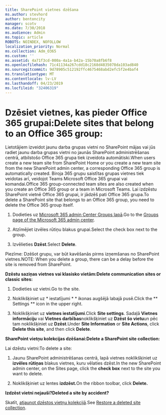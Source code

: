 ```yaml
---
title: SharePoint vietnes dzēšana
ms.author: stevhord
author: bentoncity
manager: scotv
ms.date: 7/30/2018
ms.audience: Admin
ms.topic: article
ROBOTS: NOINDEX, NOFOLLOW
localization_priority: Normal
ms.collection: Adm_O365
ms.custom: ''
ms.assetid: 4a71f3cd-000a-4a1a-b42a-15b70a8fb6f8
ms.openlocfilehash: 71c41134a267cdd18c2168d4835078da103ad840
ms.sourcegitcommit: 9d78905c512192ffc4675468abd2efc5f2e4baf4
ms.translationtype: MT
ms.contentlocale: lv-LV
ms.lasthandoff: 04/23/2019
ms.locfileid: "32406319"
---
```

# <a name="delete-sites-that-belong-to-an-office-365-group"></a><span data-ttu-id="bb024-102">Dzēsiet vietnes, kas pieder Office 365 grupai:</span><span class="sxs-lookup"><span data-stu-id="bb024-102">Delete sites that belong to an Office 365 group:</span></span>

<span data-ttu-id="bb024-103">Lietotājiem izveidot jaunu darba grupas vietni no SharePoint mājas vai jūs radiet jaunu darba grupas vietni no jaunās SharePoint administrēšanas centrā, atbilstošo Office 365 grupa tiek izveidota automātiski.</span><span class="sxs-lookup"><span data-stu-id="bb024-103">When users create a new team site from SharePoint Home or you create a new team site from the new SharePoint admin center, a corresponding Office 365 group is automatically created.</span></span> <span data-ttu-id="bb024-104">Biroja 365 grupu saistītas grupas vietnes tiek veidotas arī, veidojot Teams Microsoft Office 365 grupai vai komandai.</span><span class="sxs-lookup"><span data-stu-id="bb024-104">Office 365 group-connected team sites are also created when you create an Office 365 group or a team in Microsoft Teams.</span></span> <span data-ttu-id="bb024-105">Lai izdzēstu SharePoint vietnē Office 365 grupai, ir jādzēš pati Office 365 grupa.</span><span class="sxs-lookup"><span data-stu-id="bb024-105">To delete a SharePoint site that belongs to an Office 365 group, you need to delete the Office 365 group itself.</span></span> 
  
1. <span data-ttu-id="bb024-106">Dodieties uz [Microsoft 365 admin Center Groups lapā](https://portal.office.com/adminportal/home#/groups).</span><span class="sxs-lookup"><span data-stu-id="bb024-106">Go to the [Groups page of the Microsoft 365 admin center](https://portal.office.com/adminportal/home#/groups).</span></span>
    
2. <span data-ttu-id="bb024-107">Atzīmējiet izvēles rūtiņu blakus grupai.</span><span class="sxs-lookup"><span data-stu-id="bb024-107">Select the check box next to the group.</span></span>
    
3. <span data-ttu-id="bb024-108">Izvēlieties **Dzēst**.</span><span class="sxs-lookup"><span data-stu-id="bb024-108">Select **Delete**.</span></span>
    
<span data-ttu-id="bb024-109">Piezīme: Dzēšot grupu, var būt kavēšanās pirms izņemšanas no SharePoint vietnes.</span><span class="sxs-lookup"><span data-stu-id="bb024-109">NOTE: When you delete a group, there can be a delay before the site is removed from SharePoint.</span></span>
  
<span data-ttu-id="bb024-110">**Dzēstu saziņas vietnes vai klasisko vietām:**</span><span class="sxs-lookup"><span data-stu-id="bb024-110">**Delete communication sites or classic sites:**</span></span>

1. <span data-ttu-id="bb024-111">Dodieties uz vietni.</span><span class="sxs-lookup"><span data-stu-id="bb024-111">Go to the site.</span></span>
  
2. <span data-ttu-id="bb024-112">Noklikšķiniet uz \* iestatījumi \* \* ikonas augšējā labajā pusē.</span><span class="sxs-lookup"><span data-stu-id="bb024-112">Click the \*\* Settings \*\* icon in the upper right.</span></span> 
  
3. <span data-ttu-id="bb024-113">Noklikšķiniet uz **vietnes iestatījumi**.</span><span class="sxs-lookup"><span data-stu-id="bb024-113">Click **Site settings**.</span></span> <span data-ttu-id="bb024-114">Sadaļā **Vietnes informāciju** vai **Vietnes darbības**noklikšķiniet uz **Dzēst šo vietu**un pēc tam noklikšķiniet uz **Dzēst**.</span><span class="sxs-lookup"><span data-stu-id="bb024-114">Under **Site Information** or **Site Actions**, click **Delete this site**, and then click **Delete**.</span></span>
  
<span data-ttu-id="bb024-115">**SharePoint vietņu kolekcijas dzēšanai:**</span><span class="sxs-lookup"><span data-stu-id="bb024-115">**Delete a SharePoint site collection:**</span></span>

<span data-ttu-id="bb024-116">Lai dzēstu vietni:</span><span class="sxs-lookup"><span data-stu-id="bb024-116">To delete a site:</span></span>
  
1. <span data-ttu-id="bb024-117">Jaunu SharePoint administrēšanas centrā, lapā vietnes noklikšķiniet uz **izvēles rūtiņas** blakus vietnes, kuru vēlaties dzēst.</span><span class="sxs-lookup"><span data-stu-id="bb024-117">In the new SharePoint admin center, on the Sites page, click the **check box** next to the site you want to delete.</span></span> 
    
2. <span data-ttu-id="bb024-118">Noklikšķiniet uz lentes **izdzēst.**</span><span class="sxs-lookup"><span data-stu-id="bb024-118">On the ribbon toolbar, click **Delete.**</span></span>
    
<span data-ttu-id="bb024-119">**Izdzēst vietni nejauši?**</span><span class="sxs-lookup"><span data-stu-id="bb024-119">**Deleted a site by accident?**</span></span>

<span data-ttu-id="bb024-120">Skatīt, [atjaunot dzēstos vietņu kolekcijā](https://go.microsoft.com/fwlink/?linkid=867660).</span><span class="sxs-lookup"><span data-stu-id="bb024-120">See [Restore a deleted site collection](https://go.microsoft.com/fwlink/?linkid=867660).</span></span>
  

